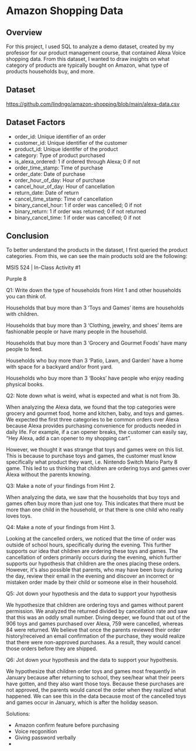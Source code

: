 # Amazon Shopping Data

## Overview
For this project, I used SQL to analyze a demo dataset, created by my professor for our product management course, that contained Alexa Voice shopping data. From this dataset, I wanted to draw insights on what category of products are typically bought on Amazon, what type of products households buy, and more.

## Dataset

https://github.com/lindngo/amazon-shopping/blob/main/alexa-data.csv

## Dataset Factors
- order_id: Unique identifier of an order
- customer_id: Unique identifier of the customer
- product_id: Unique identifer of the product
- category: Type of product purchased
- is_alexa_ordered: 1 if ordered through Alexa; 0 if not 
- order_time_stamp: Time of purchase
- order_date: Date of purchase
- order_hour_of_day: Hour of purchase
- cancel_hour_of_day: Hour of cancellation
- return_date: Date of return
- cancel_time_stamp: Time of cancellation
- binary_cancel_hour: 1 if order was cancelled; 0 if not 
- binary_return: 1 if order was returned; 0 if not returned
- binary_cancel_time: 1 if order was cancelled; 0 if not 

## Conclusion
To better understand the products in the dataset, I first queried the product categories. From this, we can see the main products sold are the following:

MSIS 524 | In-Class Activity #1 

Purple 8 

 

Q1: Write down the type of households from Hint 1 and other households you can think of. 

 

Households that buy more than 3 ‘Toys and Games’ items are households with children. 

Households that buy more than 3 ‘Clothing, jewelry, and shoes’ items are fashionable people or have many people in the household.  

Households that buy more than 3 ‘Grocery and Gourmet Foods’ have many people to feed. 

Households who buy more than 3 ‘Patio, Lawn, and Garden’ have a home with space for a backyard and/or front yard. 

Households who buy more than 3 ‘Books’ have people who enjoy reading physical books. 

 

Q2: Note down what is weird, what is expected and what is not from 3b. 

 

When analyzing the Alexa data, we found that the top categories were grocery and gourmet food, home and kitchen, baby, and toys and games. We expected the first three categories to be common orders over Alexa because Alexa provides purchasing convenience for products needed in daily life. For example, if a can opener breaks, the customer can easily say, “Hey Alexa, add a can opener to my shopping cart”.  

 

However, we thought it was strange that toys and games were on this list. This is because to purchase toys and games, the customer must know specifically what product they want, i.e. Nintendo Switch Mario Party 8 game. This led to us thinking that children are ordering toys and games over Alexa without the parents knowing. 

 

Q3: Make a note of your findings from Hint 2. 

 

When analyzing the data, we saw that the households that buy toys and games often buy more than just one toy. This indicates that there must be more than one child in the household, or that there is one child who really loves toys. 

 

Q4: Make a note of your findings from Hint 3. 

 

Looking at the cancelled orders, we noticed that the time of order was outside of school hours, specifically during the evening. This further supports our idea that children are ordering these toys and games. The cancellation of orders primarily occurs during the evening, which further supports our hypothesis that children are the ones placing these orders. However, it's also possible that parents, who may have been busy during the day, review their email in the evening and discover an incorrect or mistaken order made by their child or someone else in their household. 

 

Q5: Jot down your hypothesis and the data to support your hypothesis 

 

We hypothesize that children are ordering toys and games without parent permission. We analyzed the returned divided by cancellation rate and saw that this was an oddly small number. Diving deeper, we found that out of the 906 toys and games purchased over Alexa, 759 were cancelled, whereas 84 were returned. We believe that once the parents reviewed their order history/received an email confirmation of the purchase, they would realize that there were non-approved purchases. As a result, they would cancel those orders before they are shipped. 

 

Q6: Jot down your hypothesis and the data to support your hypothesis. 

 

We hypothesize that children order toys and games most frequently in January because after returning to school, they see/hear what their peers have gotten, and they also want those toys. Because these purchases are not approved, the parents would cancel the order when they realized what happened. We can see this in the data because most of the cancelled toys and games occur in January, which is after the holiday season.  



Solutions:
- Amazon confirm feature before purchasing
- Voice recgonition
- Giving password verbally
- 
